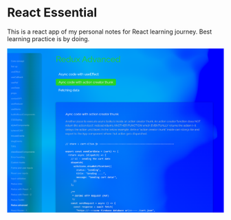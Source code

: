 # React Essential
This is a react app of my personal notes for React learning journey. Best learning practice is by doing.

![an example image](./public/images/an-example-image-re3.png)